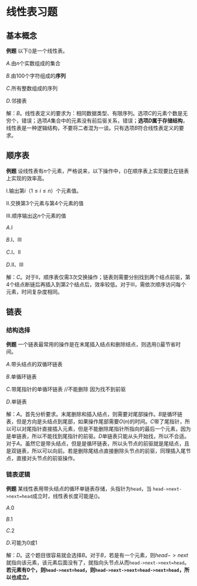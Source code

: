 # 线性表习题

## 基本概念

**例题** 以下()是一个线性表。

$A.$由$n$个实数组成的集合

$B.$由$100$个字符组成的**序列**

$C.$所有整数组成的序列

$D.$邻接表

解：$B$。线性表定义的要求为：相同数据类型、有限序列。选项$C$的元素个数是无穷个，错误；选项$A$集合中的元素没有前后驱关系，错误；**选项$D$属于存储结构**，线性表是一种逻辑结构，不要将二者混为一谈。只有选项$B$符合线性表定义的要求。

## 顺序表

**例题** 设线性表有$n$个元素，严格说来，以下操作中，()在顺序表上实现要比在链表上实现的效率高。

Ⅰ.输出第$i$（$1\leqslant i\leqslant n$）个元素值。

Ⅱ.交换第$3$个元素与第$4$个元素的值

Ⅲ.顺序输出这$n$个元素的值

$A.$Ⅰ

$B.$Ⅰ、Ⅲ

$C.$Ⅰ、Ⅱ

$D.$Ⅱ、Ⅲ

解：$C$。对于Ⅱ，顺序表仅需$3$次交换操作；链表则需要分别找到两个结点前驱，第$4$个结点断链后再插入到第$2$个结点后，效率较低。对于Ⅲ，需依次顺序访问每个元素，时间复杂度相同。

## 链表

### 结构选择

**例题** 一个链表最常用的操作是在末尾插入结点和删除结点，则选用()最节省时间。

$A.$带头结点的双循环链表

$B.$单循环链表

$C.$带尾指针的单循环链表   //不能删除 因为找不到前驱

$D.$单链表

解：$A$。首先分析要求。末尾删除和插入结点，则需要对尾部操作。$B$是循环链表，但是方向是头结点到尾部，如果操作尾部需要$O(n)$的时间。$C$带了尾指针，所以可以对尾指针直接插入元素，但是不能删除尾指针所指向的最后一个元素，因为是单链表，所以不能找到尾指针的前驱。$D$单链表只能从头开始找，所以不合适。对于$A$。虽然它是带头结点，但是是循环链表，所以头节点的前驱就是尾结点，且是双链表，所以可以向前。若是删除尾结点直接删除头节点的前驱，同理插入尾节点，直接对头节点的前驱操作。

### 链表逻辑

**例题** 某线性表用带头结点的循环单链表存储，头指针为`head`，当 `head->next->next=head`成立时，线性表长度可能是()。

$A.0$

$B.1$

$C.2$

$D.$可能为$0$或$1$

解：$D$。这个题目很容易就会选择$B$。对于$B$，若是有一个元素，则$head->next$就指向该元素，该元素后面没有了，就指向头节点从而`head->next->next=head`。**若元素有$0$个，则`head->next=head`，则`head->next->next=head->next=head`，所以也成立。**
